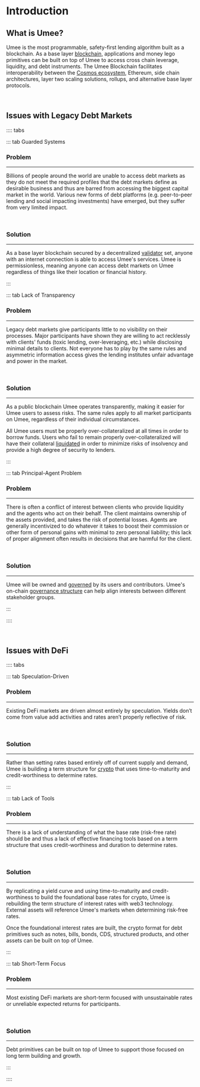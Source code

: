 # Introduction

## What is Umee?

Umee is the most programmable, safety-first lending algorithm built as a blockchain. As a base layer [blockchain](/learn-the-basics/blockchain-basics/what-is-blockchain), applications and money lego primitives can be built on top of Umee to access cross chain leverage, liquidity, and debt instruments. The Umee Blockchain facilitates interoperability between the [Cosmos ecosystem](/learn-the-basics/cosmos-basics/what-is-cosmos), Ethereum, side chain architectures, layer two scaling solutions, rollups, and alternative base layer protocols.

<br>

## Issues with Legacy Debt Markets

:::: tabs

::: tab Guarded Systems

### Problem

****

Billions of people around the world are unable to access debt markets as they do not meet the required profiles that the debt markets define as desirable business and thus are barred from accessing the biggest capital market in the world. Various new forms of debt platforms (e.g. peer-to-peer lending and social impacting investments) have emerged, but they suffer from very limited impact.

<br>

### Solution

****

As a base layer blockchain secured by a decentralized [validator](/learn-the-basics/staking-basics/what-is-validator) set, anyone with an internet connection is able to access Umee's services. Umee is permissionless, meaning anyone can access debt markets on Umee regardless of things like their location or financial history.

:::

::: tab Lack of Transparency

### Problem

****

Legacy debt markets give participants little to no visibility on their processes. Major participants have shown they are willing to act recklessly with clients' funds (toxic lending, over-leveraging, etc.) while disclosing minimal details to clients. Not everyone has to play by the same rules and asymmetric information access gives the lending institutes unfair advantage and power in the market.

<br>

### Solution

****

As a public blockchain Umee operates transparently, making it easier for Umee users to assess risks.  The same rules apply to all market participants on Umee, regardless of their individual circumstances. 

All Umee users must be properly over-collateralized at all times in order to borrow funds. Users who fail to remain properly over-collateralized will have their collateral [liquidated](/learn-the-basics/umee-basics/common-terms.html#liquidation) in order to minimize risks of insolvency and provide a high degree of security to lenders.

:::

::: tab Principal-Agent Problem

### Problem

****

There is often a conflict of interest between clients who provide liquidity and the agents who act on their behalf. The client maintains ownership of the assets provided, and takes the risk of potential losses. Agents are generally incentivized to do whatever it takes to boost their commission or other form of personal gains with minimal to zero personal liability; this lack of proper alignment often results in decisions that are harmful for the client.

<br>

### Solution

****

Umee will be owned and [governed](/governance) by its users and contributors. Umee's on-chain [governance structure](/governance/governance-overview) can help align interests between different stakeholder groups.

:::

::::

<br>

## Issues with DeFi

:::: tabs

::: tab Speculation-Driven

### Problem

****

Existing DeFi markets are driven almost entirely by speculation. Yields don’t come from value add activities and rates aren’t properly reflective of risk. 

<br>

### Solution

****

Rather than setting rates based entirely off of current supply and demand, Umee is building a term structure for [crypto](/learn-the-basics/crypto-basics/what-is-crypto) that uses time-to-maturity and credit-worthiness to determine rates.

:::

::: tab Lack of Tools

### Problem

****

There is a lack of understanding of what the base rate (risk-free rate) should be and thus a lack of effective financing tools based on a term structure that uses credit-worthiness and duration to determine rates.

<br>

### Solution

****

By replicating a yield curve and using time-to-maturity and credit-worthiness to build the foundational base rates for crypto, Umee is rebuilding the term structure of interest rates with web3 technology. External assets will reference Umee's markets when determining risk-free rates.

Once the foundational interest rates are built, the crypto format for debt primitives such as notes, bills, bonds, CDS, structured products, and other assets can be built on top of Umee.

:::

::: tab Short-Term Focus

### Problem

****

Most existing DeFi markets are short-term focused with unsustainable rates or unreliable expected returns for participants.

<br>

### Solution

****

Debt primitives can be built on top of Umee to support those focused on long term building and growth.

:::

::::
